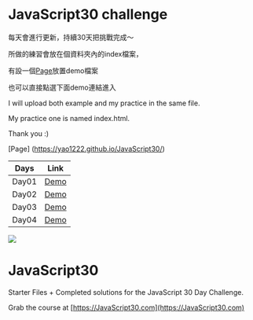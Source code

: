 # JavaScript30 challenge

每天會進行更新，持續30天把挑戰完成～

所做的練習會放在個資料夾內的index檔案，

有設一個[Page](https://yao1222.github.io/JavaScript30/)放置demo檔案

也可以直接點選下面demo連結進入

I will upload both example and my practice in the same file.

My practice one is named index.html.

Thank you :)


[Page] (https://yao1222.github.io/JavaScript30/)

Days | Link
-----|:------:
Day01 |[Demo](https://yao1222.github.io/JavaScript30/01-Drum%20Kit/)
Day02 |[Demo](https://yao1222.github.io/JavaScript30/02-JS%20and%20CSS%20Clock/)
Day03 |[Demo](https://yao1222.github.io/JavaScript30/03-CSS%20Variables/)
Day04 |[Demo](https://yao1222.github.io/JavaScript30/04-Array%20Cardio/)








![](https://javascript30.com/images/JS3-social-share.png)

# JavaScript30

Starter Files + Completed solutions for the JavaScript 30 Day Challenge.

Grab the course at [https://JavaScript30.com](https://JavaScript30.com)


